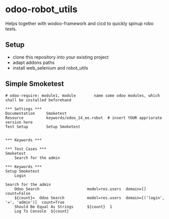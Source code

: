 # odoo-robot_utils

Helps together with wodoo-framework and cicd to quickly spinup robo tests.

## Setup

  * clone this repository into your existing project 
  * adapt addons paths
  * install web_selenium and robot_utils


## Simple Smoketest
```robotframework
# odoo-require: module1, module        name some odoo modules, which shall be installed beforehand

*** Settings ***
Documentation     Smoketest
Resource          keywords/odoo_14_ee.robot  # insert YOUR appriorate version here
Test Setup        Setup Smoketest


*** Keywords ***

*** Test Cases ***
Smoketest
    Search for the admin

*** Keywords ***
Setup Smoketest
    Login

Search for the admin
    Odoo Search                     model=res.users  domain=[]  count=False
    ${count}=  Odoo Search          model=res.users  domain=[('login', '=', 'admin')]  count=True
    Should Be Equal As Strings      ${count}  1
    Log To Console  ${count}


```

